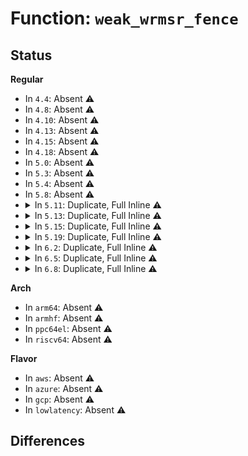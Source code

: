 # Function: <code>weak_wrmsr_fence</code>

## Status
<b>Regular</b>
<ul>
<li>
In <code>4.4</code>: Absent ⚠️
</li>
<li>
In <code>4.8</code>: Absent ⚠️
</li>
<li>
In <code>4.10</code>: Absent ⚠️
</li>
<li>
In <code>4.13</code>: Absent ⚠️
</li>
<li>
In <code>4.15</code>: Absent ⚠️
</li>
<li>
In <code>4.18</code>: Absent ⚠️
</li>
<li>
In <code>5.0</code>: Absent ⚠️
</li>
<li>
In <code>5.3</code>: Absent ⚠️
</li>
<li>
In <code>5.4</code>: Absent ⚠️
</li>
<li>
In <code>5.8</code>: Absent ⚠️
</li>
<li>
<details>
<summary>In <code>5.11</code>: Duplicate, Full Inline ⚠️</summary>

**Collision:** Static Duplication

**Inline:** Full

**Transformation:** False

**Instances:**

```
In arch/x86/kernel/apic/apic.c (ffffffff8106e3b5)
Location: arch/x86/include/asm/barrier.h:100
Inline: True
Inline callers:
  - arch/x86/kernel/apic/apic.c:lapic_next_deadline
```
```
In arch/x86/kernel/apic/x2apic_phys.c (ffffffff8107595a)
Location: arch/x86/include/asm/barrier.h:100
Inline: True
Inline callers:
  - arch/x86/kernel/apic/x2apic_phys.c:x2apic_send_IPI_all
  - arch/x86/kernel/apic/x2apic_phys.c:x2apic_send_IPI_allbutself
  - arch/x86/kernel/apic/x2apic_phys.c:__x2apic_send_IPI_mask
  - arch/x86/kernel/apic/x2apic_phys.c:x2apic_send_IPI
```
```
In arch/x86/kernel/apic/x2apic_cluster.c (ffffffff81075df5)
Location: arch/x86/include/asm/barrier.h:100
Inline: True
Inline callers:
  - arch/x86/kernel/apic/x2apic_cluster.c:__x2apic_send_IPI_mask
  - arch/x86/kernel/apic/x2apic_cluster.c:x2apic_send_IPI
```
</details>
</li>
<li>
<details>
<summary>In <code>5.13</code>: Duplicate, Full Inline ⚠️</summary>

**Collision:** Static Duplication

**Inline:** Full

**Transformation:** False

**Instances:**

```
In arch/x86/kernel/apic/apic.c (ffffffff8106ef85)
Location: arch/x86/include/asm/barrier.h:100
Inline: True
Inline callers:
  - arch/x86/kernel/apic/apic.c:lapic_next_deadline
```
```
In arch/x86/kernel/apic/x2apic_phys.c (ffffffff810763fa)
Location: arch/x86/include/asm/barrier.h:100
Inline: True
Inline callers:
  - arch/x86/kernel/apic/x2apic_phys.c:x2apic_send_IPI_all
  - arch/x86/kernel/apic/x2apic_phys.c:x2apic_send_IPI_allbutself
  - arch/x86/kernel/apic/x2apic_phys.c:__x2apic_send_IPI_mask
  - arch/x86/kernel/apic/x2apic_phys.c:x2apic_send_IPI
```
```
In arch/x86/kernel/apic/x2apic_cluster.c (ffffffff81076875)
Location: arch/x86/include/asm/barrier.h:100
Inline: True
Inline callers:
  - arch/x86/kernel/apic/x2apic_cluster.c:__x2apic_send_IPI_mask
  - arch/x86/kernel/apic/x2apic_cluster.c:x2apic_send_IPI
```
</details>
</li>
<li>
<details>
<summary>In <code>5.15</code>: Duplicate, Full Inline ⚠️</summary>

**Collision:** Static Duplication

**Inline:** Full

**Transformation:** False

**Instances:**

```
In arch/x86/kernel/apic/apic.c (ffffffff8107a975)
Location: arch/x86/include/asm/barrier.h:97
Inline: True
Inline callers:
  - arch/x86/kernel/apic/apic.c:lapic_next_deadline
```
```
In arch/x86/kernel/apic/x2apic_phys.c (ffffffff81083a4a)
Location: arch/x86/include/asm/barrier.h:97
Inline: True
Inline callers:
  - arch/x86/kernel/apic/x2apic_phys.c:x2apic_send_IPI_all
  - arch/x86/kernel/apic/x2apic_phys.c:x2apic_send_IPI_allbutself
  - arch/x86/kernel/apic/x2apic_phys.c:__x2apic_send_IPI_mask
  - arch/x86/kernel/apic/x2apic_phys.c:x2apic_send_IPI
```
```
In arch/x86/kernel/apic/x2apic_cluster.c (ffffffff81083fe5)
Location: arch/x86/include/asm/barrier.h:97
Inline: True
Inline callers:
  - arch/x86/kernel/apic/x2apic_cluster.c:__x2apic_send_IPI_mask
  - arch/x86/kernel/apic/x2apic_cluster.c:x2apic_send_IPI
```
</details>
</li>
<li>
<details>
<summary>In <code>5.19</code>: Duplicate, Full Inline ⚠️</summary>

**Collision:** Static Duplication

**Inline:** Full

**Transformation:** False

**Instances:**

```
In arch/x86/kernel/apic/apic.c (ffffffff81089985)
Location: arch/x86/include/asm/barrier.h:97
Inline: True
Inline callers:
  - arch/x86/kernel/apic/apic.c:lapic_next_deadline
```
```
In arch/x86/kernel/apic/x2apic_phys.c (ffffffff81093a2a)
Location: arch/x86/include/asm/barrier.h:97
Inline: True
Inline callers:
  - arch/x86/kernel/apic/x2apic_phys.c:x2apic_send_IPI_all
  - arch/x86/kernel/apic/x2apic_phys.c:x2apic_send_IPI_allbutself
  - arch/x86/kernel/apic/x2apic_phys.c:__x2apic_send_IPI_mask
  - arch/x86/kernel/apic/x2apic_phys.c:x2apic_send_IPI
```
```
In arch/x86/kernel/apic/x2apic_cluster.c (ffffffff810940e5)
Location: arch/x86/include/asm/barrier.h:97
Inline: True
Inline callers:
  - arch/x86/kernel/apic/x2apic_cluster.c:__x2apic_send_IPI_mask
  - arch/x86/kernel/apic/x2apic_cluster.c:x2apic_send_IPI
```
</details>
</li>
<li>
<details>
<summary>In <code>6.2</code>: Duplicate, Full Inline ⚠️</summary>

**Collision:** Static Duplication

**Inline:** Full

**Transformation:** False

**Instances:**

```
In arch/x86/kernel/apic/apic.c (ffffffff8109d885)
Location: arch/x86/include/asm/barrier.h:97
Inline: True
Inline callers:
  - arch/x86/kernel/apic/apic.c:lapic_next_deadline
```
```
In arch/x86/kernel/apic/x2apic_phys.c (ffffffff810a915a)
Location: arch/x86/include/asm/barrier.h:97
Inline: True
Inline callers:
  - arch/x86/kernel/apic/x2apic_phys.c:x2apic_send_IPI_all
  - arch/x86/kernel/apic/x2apic_phys.c:x2apic_send_IPI_allbutself
  - arch/x86/kernel/apic/x2apic_phys.c:__x2apic_send_IPI_mask
  - arch/x86/kernel/apic/x2apic_phys.c:x2apic_send_IPI
```
```
In arch/x86/kernel/apic/x2apic_cluster.c (ffffffff810a9715)
Location: arch/x86/include/asm/barrier.h:97
Inline: True
Inline callers:
  - arch/x86/kernel/apic/x2apic_cluster.c:__x2apic_send_IPI_mask
  - arch/x86/kernel/apic/x2apic_cluster.c:x2apic_send_IPI
```
</details>
</li>
<li>
<details>
<summary>In <code>6.5</code>: Duplicate, Full Inline ⚠️</summary>

**Collision:** Static Duplication

**Inline:** Full

**Transformation:** False

**Instances:**

```
In arch/x86/kernel/apic/apic.c (ffffffff810a0865)
Location: arch/x86/include/asm/barrier.h:97
Inline: True
Inline callers:
  - arch/x86/kernel/apic/apic.c:lapic_next_deadline
```
```
In arch/x86/kernel/apic/x2apic_phys.c (ffffffff810ac31a)
Location: arch/x86/include/asm/barrier.h:97
Inline: True
Inline callers:
  - arch/x86/kernel/apic/x2apic_phys.c:x2apic_send_IPI_all
  - arch/x86/kernel/apic/x2apic_phys.c:x2apic_send_IPI_allbutself
  - arch/x86/kernel/apic/x2apic_phys.c:__x2apic_send_IPI_mask
  - arch/x86/kernel/apic/x2apic_phys.c:x2apic_send_IPI
```
```
In arch/x86/kernel/apic/x2apic_cluster.c (ffffffff810ac925)
Location: arch/x86/include/asm/barrier.h:97
Inline: True
Inline callers:
  - arch/x86/kernel/apic/x2apic_cluster.c:__x2apic_send_IPI_mask
  - arch/x86/kernel/apic/x2apic_cluster.c:x2apic_send_IPI
```
</details>
</li>
<li>
<details>
<summary>In <code>6.8</code>: Duplicate, Full Inline ⚠️</summary>

**Collision:** Static Duplication

**Inline:** Full

**Transformation:** False

**Instances:**

```
In arch/x86/kernel/apic/apic.c (ffffffff810a7fa5)
Location: arch/x86/include/asm/processor.h:765
Inline: True
Inline callers:
  - arch/x86/kernel/apic/apic.c:lapic_next_deadline
```
```
In arch/x86/kernel/apic/x2apic_phys.c (ffffffff810b2eda)
Location: arch/x86/include/asm/processor.h:765
Inline: True
Inline callers:
  - arch/x86/kernel/apic/x2apic_phys.c:x2apic_send_IPI_all
  - arch/x86/kernel/apic/x2apic_phys.c:x2apic_send_IPI_allbutself
  - arch/x86/kernel/apic/x2apic_phys.c:__x2apic_send_IPI_mask
  - arch/x86/kernel/apic/x2apic_phys.c:x2apic_send_IPI
```
```
In arch/x86/kernel/apic/x2apic_cluster.c (ffffffff810b35a5)
Location: arch/x86/include/asm/processor.h:765
Inline: True
Inline callers:
  - arch/x86/kernel/apic/x2apic_cluster.c:__x2apic_send_IPI_mask
  - arch/x86/kernel/apic/x2apic_cluster.c:x2apic_send_IPI
```
</details>
</li>
</ul>
<b>Arch</b>
<ul>
<li>
In <code>arm64</code>: Absent ⚠️
</li>
<li>
In <code>armhf</code>: Absent ⚠️
</li>
<li>
In <code>ppc64el</code>: Absent ⚠️
</li>
<li>
In <code>riscv64</code>: Absent ⚠️
</li>
</ul>
<b>Flavor</b>
<ul>
<li>
In <code>aws</code>: Absent ⚠️
</li>
<li>
In <code>azure</code>: Absent ⚠️
</li>
<li>
In <code>gcp</code>: Absent ⚠️
</li>
<li>
In <code>lowlatency</code>: Absent ⚠️
</li>
</ul>

## Differences
